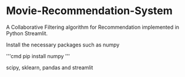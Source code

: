 # Movie-Recommendation-System
A Collaborative Filtering algorithm for Recommendation implemented in Python Streamlit.

Install the necessary packages such as
numpy

'''cmd
pip install numpy
'''

scipy, sklearn, pandas and streamlit

